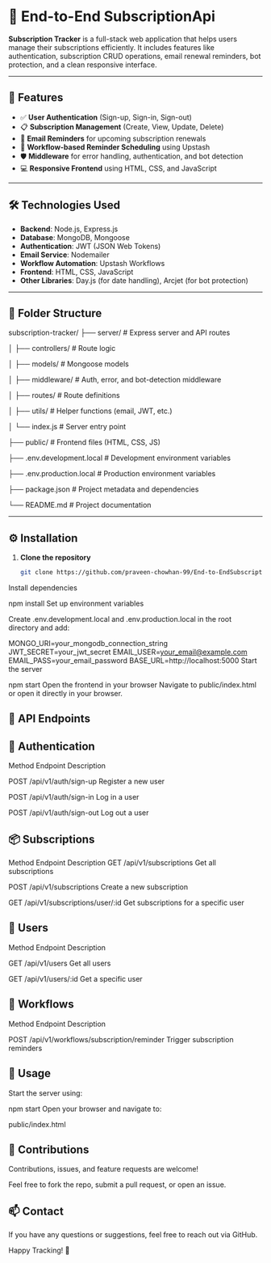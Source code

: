 # 🔔 End-to-End SubscriptionApi

**Subscription Tracker** is a full-stack web application that helps users manage their subscriptions efficiently. It includes features like authentication, subscription CRUD operations, email renewal reminders, bot protection, and a clean responsive interface.

---

## 🚀 Features

- ✅ **User Authentication** (Sign-up, Sign-in, Sign-out)
- 📋 **Subscription Management** (Create, View, Update, Delete)
- 📧 **Email Reminders** for upcoming subscription renewals
- 🔁 **Workflow-based Reminder Scheduling** using Upstash
- 🛡️ **Middleware** for error handling, authentication, and bot detection
- 💻 **Responsive Frontend** using HTML, CSS, and JavaScript

---

## 🛠️ Technologies Used

- **Backend**: Node.js, Express.js  
- **Database**: MongoDB, Mongoose  
- **Authentication**: JWT (JSON Web Tokens)  
- **Email Service**: Nodemailer  
- **Workflow Automation**: Upstash Workflows  
- **Frontend**: HTML, CSS, JavaScript  
- **Other Libraries**: Day.js (for date handling), Arcjet (for bot protection)

---

## 📁 Folder Structure

subscription-tracker/
├── server/ # Express server and API routes

│ ├── controllers/ # Route logic

│ ├── models/ # Mongoose models

│ ├── middleware/ # Auth, error, and bot-detection middleware

│ ├── routes/ # Route definitions

│ ├── utils/ # Helper functions (email, JWT, etc.)

│ └── index.js # Server entry point

├── public/ # Frontend files (HTML, CSS, JS)

├── .env.development.local # Development environment variables

├── .env.production.local # Production environment variables

├── package.json # Project metadata and dependencies

└── README.md # Project documentation

---

## ⚙️ Installation

1. **Clone the repository**
   ```bash
   git clone https://github.com/praveen-chowhan-99/End-to-EndSubscriptionApi.git

Install dependencies

npm install
Set up environment variables

Create .env.development.local and .env.production.local in the root directory and add:

MONGO_URI=your_mongodb_connection_string
JWT_SECRET=your_jwt_secret
EMAIL_USER=your_email@example.com
EMAIL_PASS=your_email_password
BASE_URL=http://localhost:5000
Start the server

npm start
Open the frontend in your browser
Navigate to public/index.html or open it directly in your browser.

## 🔌 API Endpoints
## 🔐 Authentication
Method	Endpoint	Description

POST	/api/v1/auth/sign-up	Register a new user

POST	/api/v1/auth/sign-in	Log in a user

POST	/api/v1/auth/sign-out	Log out a user

## 📦 Subscriptions
Method	Endpoint	Description
GET	/api/v1/subscriptions	Get all subscriptions

POST	/api/v1/subscriptions	Create a new subscription

GET	/api/v1/subscriptions/user/:id	Get subscriptions for a specific user

## 👤 Users
Method	Endpoint	Description

GET	/api/v1/users	Get all users

GET	/api/v1/users/:id	Get a specific user

## 🔁 Workflows
Method	Endpoint	Description

POST	/api/v1/workflows/subscription/reminder	Trigger subscription reminders

## 🧪 Usage
Start the server using:


npm start
Open your browser and navigate to:

public/index.html

## 🤝 Contributions
Contributions, issues, and feature requests are welcome!

Feel free to fork the repo, submit a pull request, or open an issue.

## 📫 Contact
If you have any questions or suggestions, feel free to reach out via GitHub.

Happy Tracking! 🚀











